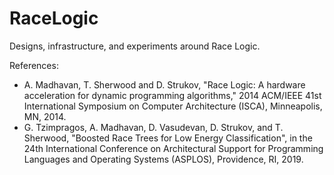 # RaceLogic
Designs, infrastructure, and experiments around Race Logic.

References:
- A. Madhavan, T. Sherwood and D. Strukov, "Race Logic: A hardware acceleration for dynamic programming algorithms," 2014 ACM/IEEE 41st International Symposium on Computer Architecture (ISCA), Minneapolis, MN, 2014.
- G. Tzimpragos, A. Madhavan, D. Vasudevan, D. Strukov, and T. Sherwood, "Boosted Race Trees for Low Energy Classification", in the 24th International Conference on Architectural Support for Programming Languages and Operating Systems (ASPLOS), Providence, RI, 2019. 
